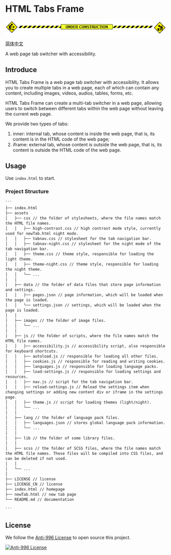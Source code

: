# HTML Tabs Frame

![Under Construction](assets/images/under-construction.gif)

[简体中文](./README_CN.md)

A web page tab switcher with accessibility.

## Introduce

HTML Tabs Frame is a web page tab switcher with accessibility. It allows you to create multiple tabs in a web page, each of which can contain any content, including images, videos, audios, tables, forms, etc.

HTML Tabs Frame can create a multi-tab switcher in a web page, allowing users to switch between different tabs within the web page without leaving the current web page.

We provide two types of tabs:

1. inner: internal tab, whose content is inside the web page, that is, its content is in the HTML code of the web page;
2. iframe: external tab, whose content is outside the web page, that is, its content is outside the HTML code of the web page.

## Usage

Use `index.html` to start.

### Project Structure

    ```
    ├── index.html
    ├── assets
    │   ├── css // the folder of stylesheets, where the file names match the HTML file names.
    │   │   ├── high-contrast.css // high contrast mode style, currently used for newTab.html night mode.
    │   │   ├── tabnav.css // stylesheet for the tab navigation bar.
    │   │   ├── tabnav-night.css // stylesheet for the night mode of the tab navigation bar.
    │   │   ├── theme.css // theme style, responsible for loading the light theme.
    │   │   ├── theme-night.css // theme style, responsible for loading the night theme.
    │   │   └── ...
    │   │
    │   ├── data // the folder of data files that store page information and settings.
    │   │   ├── pages.json // page information, which will be loaded when the page is loaded.
    │   │   └── settings.json // settings, which will be loaded when the page is loaded.
    │   │
    │   ├── images // the folder of image files.
    │   │   └── ...
    │   │
    │   ├── js // the folder of scripts, where the file names match the HTML file names.
    │   │   ├── accessibility.js // accessibility script, also responsible for keyboard shortcuts.
    │   │   ├── autoload.js // responsible for loading all other files.
    │   │   ├── cookies.js // responsible for reading and writing cookies.
    │   │   ├── languages.js // responsible for loading language packs.
    │   │   ├── load-settings.js // responsible for loading settings and resources.
    │   │   ├── nav.js // script for the tab navigation bar.
    │   │   ├── reload-settings.js // Reload the settings item when changing settings or adding new content div or iframe in the settings page.
    │   │   ├── theme.js // script for loading themes (light/night).
    │   │   └── ...
    │   │
    │   ├── lang // the folder of language pack files.
    │   │   ├── languages.json // stores global language pack information.
    │   │   └── ...
    │   │
    │   ├── lib // the folder of some library files.
    │   │
    │   ├── scss // the folder of SCSS files, where the file names match the HTML file names. These files will be compiled into CSS files, and can be deleted if not used.
    │   │
    │   └── ...
    │
    ├── LICENSE // license
    ├── LICENSE_CN // license
    ├── index.html // homepage
    ├── newTab.html // new tab page
    └── README.md // documentation

    ```

## License

We follow the [Anti-996 License](https://github.com/996icu/996.ICU/blob/master/LICENSE) to open source this project.

[![Anti-996 License](https://img.shields.io/static/v1?label=LICENSE&message=%22Anti%20996%22%20License%20Version%201.0&color=blue&style=for-the-badge)](https://github.com/996icu/996.ICU/blob/master/LICENSE)
